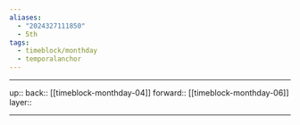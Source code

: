 ```yaml
---
aliases:
  - "2024327111850"
  - 5th
tags:
  - timeblock/monthday
  - temporalanchor
---
```




***

up:: 
back:: [[timeblock-monthday-04]]
forward:: [[timeblock-monthday-06]]
layer:: 

***

